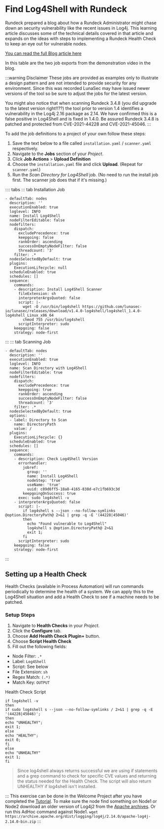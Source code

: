 # Find Log4Shell with Rundeck

Rundeck prepared a blog about how a Rundeck Administrator might chase down an security vulnerability like the recent issues in Log4j.  This learning article discusses some of the technical details covered in that article and expands on the ideas with steps to implementing a Rundeck Health Check to keep an eye out for vulnerable nodes.

[You can read the full Blog article here](https://www.rundeck.com/blog/chasing-log4shell-with-automation-mindset)

In this table are the two job exports from the demonstration video in the blog.

:::warning Disclaimer
These jobs are provided as examples only to illustrate a design pattern and are not intended to provide security for any environment.  Since this was recorded LunaSec may have issued newer versions of the tool so be sure to adjust the jobs for the latest version.

You might also notice that when scanning Rundeck 3.4.8 (you did upgrade to the latest version right!!??) the tool prior to version 1.4 identifies a vulnerability in the Log4j 2.16 package as 2.14.  We have confirmed this is a false positive in Log4Shell and is fixed in 1.4.0.  Be assured Rundeck 3.4.8 is patched and protected from CVE-2021-44228 and CVE-2021-45046.
:::

To add the job definitions to a project of your own follow these steps:

1. Save the text below to a file called `installation.yaml` / `scanner.yaml` respectively.
1. Navigate to the **Jobs** section of your _Project_.
1. Click **Job Actions** > **Upload Definition**
1. Choose the `installation.yaml` file and click **Upload**.  (Repeat for `scanner.yaml`)
1. Run the _Scan Directory for Log4Shell_ job.  (No need to run the install job first.  The scanner job does that if it's missing.)

:::: tabs
::: tab Installation Job
```
- defaultTab: nodes
  description: ''
  executionEnabled: true
  loglevel: INFO
  name: Install Log4Shell
  nodeFilterEditable: false
  nodefilters:
    dispatch:
      excludePrecedence: true
      keepgoing: false
      rankOrder: ascending
      successOnEmptyNodeFilter: false
      threadcount: '3'
    filter: .*
  nodesSelectedByDefault: true
  plugins:
    ExecutionLifecycle: null
  scheduleEnabled: true
  schedules: []
  sequence:
    commands:
    - description: Install Log4Shell Scanner
      fileExtension: sh
      interpreterArgsQuoted: false
      script: |-
        wget -O /usr/bin/log4shell https://github.com/lunasec-io/lunasec/releases/download/v1.4.0-log4shell/log4shell_1.4.0-log4shell_Linux_x86_64
        chmod 755 /usr/bin/log4shell
      scriptInterpreter: sudo
    keepgoing: false
    strategy: node-first
```
:::
::: tab Scanning Job
```
- defaultTab: nodes
  description: ''
  executionEnabled: true
  loglevel: INFO
  name: Scan Directory with Log4Shell
  nodeFilterEditable: true
  nodefilters:
    dispatch:
      excludePrecedence: true
      keepgoing: true
      rankOrder: ascending
      successOnEmptyNodeFilter: false
      threadcount: '3'
    filter: .*
  nodesSelectedByDefault: true
  options:
  - label: Directory to Scan
    name: DirectoryPath
    value: /
  plugins:
    ExecutionLifecycle: {}
  scheduleEnabled: true
  schedules: []
  sequence:
    commands:
    - description: Check Log4Shell Version
      errorhandler:
        jobref:
          group: ''
          name: Install Log4Shell
          nodeStep: 'true'
          useName: 'true'
          uuid: c89d6ff5-18a8-4165-838d-e7c1fb693c3d
        keepgoingOnSuccess: true
      exec: sudo log4shell -v
    - interpreterArgsQuoted: false
      script: |-
        if log4shell s --json --no-follow-symlinks @option.DirectoryPath@ 2>&1 | grep -q -E '(44228|45046)'
        then
          echo "Found vulnerable to Log4Shell"
          log4shell s @option.DirectoryPath@ 2>&1
          exit 1;
        fi
      scriptInterpreter: sudo
    keepgoing: false
    strategy: node-first
```
:::

## Setting up a Health Check

Health Checks (available in Process Automation) will run commands periodically to determine the health of a system.  We can apply this to the Log4Shell situation and add a Health Check to see if a machine needs to be patched.

### Setup Steps

1. Navigate to **Health Checks** in your _Project_.
1. Click the **Configure** tab.
1. Choose **Add Health Check Plugin+** button.
1. Choose **Script Health Check**
1. Fill out the following fields:
  - Node Filter: `.*`
  - Label: `Log4Shell`
  - Script: See below
  - File Extension: `sh`
  - Regex Match: `(.*)`
  - Match Key: `OUTPUT`

Health Check Script

```
if log4shell -v
then
if sudo log4shell s --json --no-follow-symlinks / 2>&1 | grep -q -E '(44228|45046)';
then
echo "UNHEALTHY";
exit 1;
else
echo "HEALTHY";
exit 0;
fi
else
echo "UNHEALTHY"
exit 1;
fi
```
> Since log4shell always returns successful we are using if statements and a grep command to check for specific CVE values and returning the status needed for the Health Check.  The script will also return UNHEALTHY if log4shell isn't installed.

:::
This exercise can be done in the Welcome Project after you have completed the [Tutorial](/learning/tutorial/).  To make sure the node find something on Node1 or Node2 download an older version of Log4j2 from the [Apache archives](https://archive.apache.org/dist/logging/log4j/).  Or run this AdHoc command against Node1. `wget https://archive.apache.org/dist/logging/log4j/2.14.0/apache-log4j-2.14.0-bin.zip`
:::

